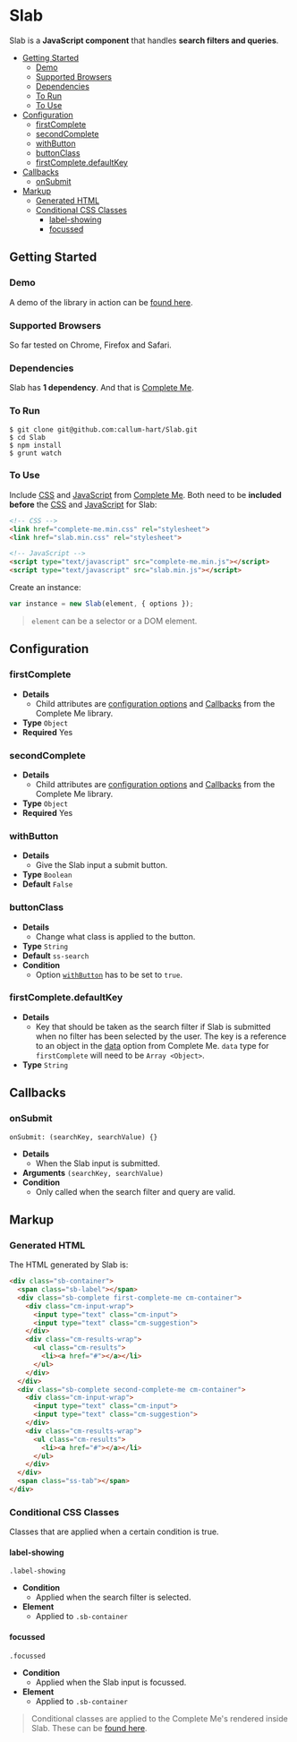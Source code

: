 # Slab

Slab is a **JavaScript component** that handles **search filters and queries**.

- [Getting Started](#getting-started)
  - [Demo](#demo)
  - [Supported Browsers](#supported-browsers)
  - [Dependencies](#dependencies)
  - [To Run](#to-run)
  - [To Use](#to-use)
- [Configuration](#configuration)
  - [firstComplete](#firstcomplete)
  - [secondComplete](#secondcomplete)
  - [withButton](#withbutton)
  - [buttonClass](#buttonclass)
  - [firstComplete.defaultKey](#firstcomplete.defaultkey)
- [Callbacks](#callbacks)
  - [onSubmit](#onsubmit)
- [Markup](#markup)
  - [Generated HTML](#generated-html)
  - [Conditional CSS Classes](#conditional-css-classes)
    - [label-showing](#label-showing)
    - [focussed](#focussed)

## Getting Started

### Demo

A demo of the library in action can be [found here](http://www.callumhart.com/open-source/slab).

### Supported Browsers

So far tested on Chrome, Firefox and Safari.

### Dependencies

Slab has **1 dependency**. And that is [Complete Me](https://github.com/callum-hart/Complete-Me).

### To Run

```
$ git clone git@github.com:callum-hart/Slab.git
$ cd Slab
$ npm install
$ grunt watch
```

### To Use

Include [CSS](https://github.com/callum-hart/Complete-Me/blob/master/lib/css/complete-me.min.css) and [JavaScript](https://github.com/callum-hart/Complete-Me/blob/master/lib/js/complete-me.min.js) from [Complete Me](https://github.com/callum-hart/Complete-Me). Both need to be **included before** the [CSS](https://github.com/callum-hart/Slab/blob/master/lib/css/slab.min.css) and [JavaScript](https://github.com/callum-hart/Slab/blob/master/lib/js/slab.min.js) for Slab:

```html
<!-- CSS -->
<link href="complete-me.min.css" rel="stylesheet">
<link href="slab.min.css" rel="stylesheet">

<!-- JavaScript -->
<script type="text/javascript" src="complete-me.min.js"></script>
<script type="text/javascript" src="slab.min.js"></script>
```

Create an instance:

```javascript
var instance = new Slab(element, { options });
```

> `element` can be a selector or a DOM element.

## Configuration

### firstComplete

- **Details**
  - Child attributes are [configuration options](https://github.com/callum-hart/Complete-Me#configuration) and [Callbacks](https://github.com/callum-hart/Complete-Me#callbacks) from the Complete Me library.
- **Type** `Object`
- **Required** Yes

### secondComplete

- **Details**
  - Child attributes are [configuration options](https://github.com/callum-hart/Complete-Me#configuration) and [Callbacks](https://github.com/callum-hart/Complete-Me#callbacks) from the Complete Me library.
- **Type** `Object`
- **Required** Yes

### withButton

- **Details**
  - Give the Slab input a submit button.
- **Type** `Boolean`
- **Default** `False`

### buttonClass

- **Details**
  - Change what class is applied to the button.
- **Type** `String`
- **Default** `ss-search`
- **Condition**
  - Option [`withButton`](withbutton) has to be set to `true`.

### firstComplete.defaultKey

- **Details**
  - Key that should be taken as the search filter if Slab is submitted when no filter has been selected by the user. The key is a reference to an object in the [data](https://github.com/callum-hart/Complete-Me#data) option from Complete Me. `data` type for `firstComplete` will need to be `Array <Object>`.
- **Type** `String`

## Callbacks

### onSubmit
`onSubmit: (searchKey, searchValue) {}`

- **Details**
  - When the Slab input is submitted.
- **Arguments** `(searchKey, searchValue)`
- **Condition**
  - Only called when the search filter and query are valid.

## Markup

### Generated HTML

The HTML generated by Slab is:

```html
<div class="sb-container">
  <span class="sb-label"></span>
  <div class="sb-complete first-complete-me cm-container">
    <div class="cm-input-wrap">
      <input type="text" class="cm-input">
      <input type="text" class="cm-suggestion">
    </div>
    <div class="cm-results-wrap">
      <ul class="cm-results">
        <li><a href="#"></a></li>
      </ul>
    </div>
  </div>
  <div class="sb-complete second-complete-me cm-container">
    <div class="cm-input-wrap">
      <input type="text" class="cm-input">
      <input type="text" class="cm-suggestion">
    </div>
    <div class="cm-results-wrap">
      <ul class="cm-results">
        <li><a href="#"></a></li>
      </ul>
    </div>
  </div>
  <span class="ss-tab"></span>
</div>
```

### Conditional CSS Classes

Classes that are applied when a certain condition is true.

#### label-showing
`.label-showing`

- **Condition**
  - Applied when the search filter is selected.
- **Element**
  - Applied to `.sb-container`

#### focussed
`.focussed`

- **Condition**
  - Applied when the Slab input is focussed.
- **Element**
  - Applied to `.sb-container`

> Conditional classes are applied to the Complete Me's rendered inside Slab. These can be [found here](https://github.com/callum-hart/Complete-Me#conditional-css-classes).
